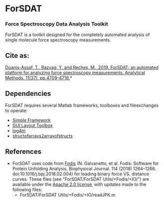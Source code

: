 # ForSDAT
### Force Spectroscopy Data Analysis Toolkit

ForSDAT is a toolkit designed for the completely automated analysis of single molecule force spectroscopy measurements.

## Cite as:
[Duanis-Assaf, T., Razvag, Y. and Reches, M., 2019. ForSDAT: an automated platform for analyzing force spectroscopy measurements. Analytical Methods, 11(37), pp.4709-4718.](https://pubs.rsc.org/en/content/articlehtml/2019/ay/c9ay01150a)*

## Dependencies
ForSDAT requires several Matlab frameworks, toolboxes and fileexchanges to operate:
* [Simple Framework](https://github.com/TaDuAs/Simple)
* [GUI Layout Toolbox](https://www.mathworks.com/matlabcentral/fileexchange/47982-gui-layout-toolbox)
* [log4m](https://www.mathworks.com/matlabcentral/fileexchange/37701-log4m-a-powerful-and-simple-logger-for-matlab)
* [structofarrays2arrayofstructs](https://www.mathworks.com/matlabcentral/fileexchange/40712-convert-from-a-structure-of-arrays-into-an-array-of-structures)

## References
* ForSDAT uses code from [Fodis](https://github.com/galvanetto/Fodis) (N. Galvanetto, et al. Fodis: Software for Protein Unfolding Analysis, Biophysical Journal. 114 (2018) 1264–1266. doi:10.1016/j.bpj.2018.02.004) for loading binary force VS. distance curves.
These files (see "ForSDAT/ForSDAT Utils/+Fodis/+IO/") are available under the [Apache 2.0 license](http://www.apache.org/licenses/LICENSE-2.0), with updates made to the following files:
  * ForSDAT/ForSDAT Utils/+Fodis/+IO/readJPK.m

